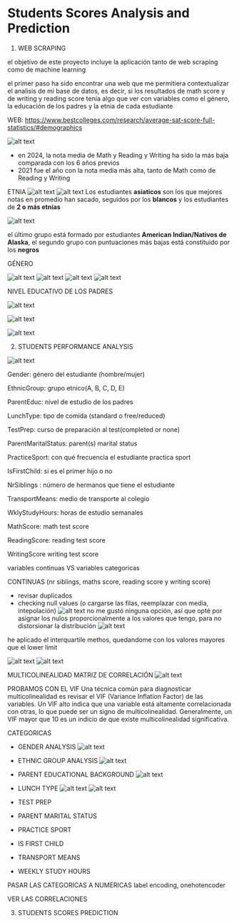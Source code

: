 # Students Scores Analysis and Prediction
1. WEB SCRAPING

el objetivo de este proyecto incluye la aplicación tanto de web scraping como de machine learning

el primer paso ha sido encontrar una web que me permitiera contextualizar el analisis de mi base de datos, es decir, si los resultados de math score y de writing y reading score tenía algo que ver con variables como el género, la educación de los padres y la etnia de cada estudiante

WEB: https://www.bestcolleges.com/research/average-sat-score-full-statistics/#demographics



![alt text](image.png)
- en 2024, la nota media de Math y Reading y Writing ha sido la más baja comparada con los 6 años previos
- 2021 fue el año con la nota media más alta, tanto de Math como de Reading y Writing

ETNIA
![alt text](image-1.png)
![alt text](image-2.png)
Los estudiantes **asiaticos** son los que mejores notas en promedio han sacado, seguidos por los **blancos** y los estudiantes de **2 o más etnias**

![alt text](image-4.png)

el último grupo está formado por estudiantes **American Indian/Nativos de Alaska**, el segundo grupo con puntuaciones más bajas está constituido por los **negros**

GÉNERO

![alt text](image-5.png)
![alt text](image-6.png)
![alt text](image-7.png)
![alt text](image-8.png)


NIVEL EDUCATIVO DE LOS PADRES

![alt text](image-9.png)

![alt text](image-12.png)

![alt text](image-10.png)

2. STUDENTS PERFORMANCE ANALYSIS

![alt text](<Images/Captura de pantalla 2025-01-09 a las 19.02.22.png>)

Gender: género del estudiante (hombre/mujer)

EthnicGroup: grupo etnico(A, B, C, D, E)

ParentEduc: nivel de estudio de los padres

LunchType: tipo de comida (standard o free/reduced)

TestPrep: curso de preparación al test(completed or none)

ParentMaritalStatus: parent(s) marital status

PracticeSport: con qué frecuencia el estudiante practica sport

IsFirstChild: si es el primer hijo o no

NrSiblings : número de hermanos que tiene el estudiante

TransportMeans: medio de transporte al colegio

WklyStudyHours: horas de estudio semanales

MathScore: math test score

ReadingScore: reading test score

WritingScore writing test score

variables continuas VS variables categoricas

CONTINUAS (nr siblings, maths score, reading score y writing score)
- revisar duplicados
- checking null values (o cargarse las filas, reemplazar con media, intepolación)
![alt text](<Images/Captura de pantalla 2025-01-09 a las 20.53.38.png>)
no me gustó ninguna opción, así que opté por asignar los nulos proporcionalmente a los valores que tengo, para no distorsionar la distribución
![alt text](<Images/Captura de pantalla 2025-01-09 a las 21.08.13.png>)

he aplicado el interquartile methos, quedandome con los valores mayores que el lower limit

![alt text](image.png)
![alt text](image-1.png)

MULTICOLINEALIDAD
MATRIZ DE CORRELACIÓN
![alt text](image-2.png)

PROBAMOS CON EL VIF
Una técnica común para diagnosticar multicolinealidad es revisar el VIF (Variance Inflation Factor) de las variables. Un VIF alto indica que una variable está altamente correlacionada con otras, lo que puede ser un signo de multicolinealidad. Generalmente, un VIF mayor que 10 es un indicio de que existe multicolinealidad significativa.

CATEGORICAS 

- GENDER ANALYSIS
![alt text](image-3.png)

- ETHNIC GROUP ANALYSIS
![alt text](image-4.png)

- PARENT EDUCATIONAL BACKGROUND
![alt text](image-5.png)

- LUNCH TYPE
![alt text](image-6.png)
![alt text](image-7.png)

- TEST PREP

- PARENT MARITAL STATUS

- PRACTICE SPORT

- IS FIRST CHILD

- TRANSPORT MEANS

- WEEKLY STUDY HOURS


PASAR LAS CATEGORICAS A NUMERICAS
label encoding, onehotencoder

VER LAS CORRELACIONES



3. STUDENTS SCORES PREDICTION